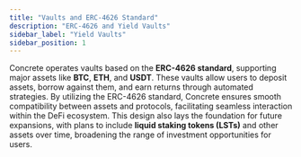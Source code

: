 ```yaml
---
title: "Vaults and ERC-4626 Standard"
description: "ERC-4626 and Yield Vaults"
sidebar_label: "Yield Vaults"
sidebar_position: 1
---
```


Concrete operates vaults based on the **ERC-4626 standard**, supporting major assets like **BTC**, **ETH**, and **USDT**. These vaults allow users to deposit assets, borrow against them, and earn returns through automated strategies. By utilizing the ERC-4626 standard, Concrete ensures smooth compatibility between assets and protocols, facilitating seamless interaction within the DeFi ecosystem. This design also lays the foundation for future expansions, with plans to include **liquid staking tokens (LSTs)** and other assets over time, broadening the range of investment opportunities for users.
